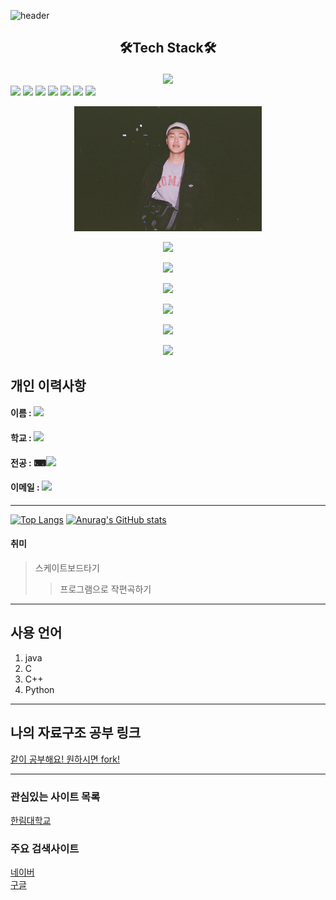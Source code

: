
![header](https://capsule-render.vercel.app/api?text=Hyuk&nbsp;Jun&nbsp;Ji&animation=fadeIn&type=waving&height=300&width=1000&fontSize=100&color=gradient)  

## <p align="center">🛠Tech Stack🛠</p>

<center><a href="https://www.eclipse.org/"><img src="https://img.shields.io/badge/Eclipse-2C2255?style=for-the-badge&logo=Eclipse IDE&logoColor=white"/></a></center>
<a href="https://www.java.com/ko/"><img src="https://img.shields.io/badge/Java-007396?style=for-the-badge&logo=Java&logoColor=white"/></a>
<img src="https://img.shields.io/badge/C++-00599C?style=for-the-badge&logo=c%2B%2B&logoColor=white"/>
<a href="https://code.visualstudio.com/"><img src="https://img.shields.io/badge/Visual Studio Code-007ACC?style=for-the-badge&logo=Visual Studio Code&logoColor=white"/></a>
<a href="https://www.python.org/"><img src="https://img.shields.io/badge/Python-3776AB?style=for-the-badge&logo=Python&logoColor=white"/></a>
<img src="https://img.shields.io/badge/HTML5-E34F26?style=for-the-badge&logo=HTML5&logoColor=white"/>
<img src="https://img.shields.io/badge/C-A8B9CC?style=for-the-badge&logo=C&logoColor=white"/>
<img src="https://img.shields.io/badge/Linux-FCC624?style=for-the-badge&logo=Linux&logoColor=white"/>

<p align="center"><img src=mypic.jpg height=200 width=300></p>
<p align="center"><a href="https://github.com/HyukJunJi"><img src="https://img.shields.io/badge/My&nbsp;GitHub-black?style=for-the-badge&logo=GitHub&logoColor=white"/></a></p>
<p align="center"><img src="https://img.shields.io/github/watchers/HyukJunJi/RESUME?style=social"/></a></p>
<p align="center"><img src="https://img.shields.io/github/stars/HyukJunJi?style=social"/></a></p>
<p align="center"><img src="https://img.shields.io/github/followers/HyukJunJi?style=social"/></a></p>
<p align="center"><img src="https://img.shields.io/github/forks/HyukJunJi/RESUME?style=social"/></a></p>
<p align="center"><a href="whrnjsrkdls@gmail.com"><img src="https://img.shields.io/badge/Gmail-E6E6FA?style=for-the-badge&logo=Gmail&logoColor=EA4335"/></a></p>

                 
## 개인 이력사항
#### 이름 : <a href="https://github.com/HyukJunJi"><img src="https://img.shields.io/badge/지혁준-white?style=for-the-badge"/></a>
#### 학교 : <a href="https://www.hallym.ac.kr/?mp=2_3"><img src="https://img.shields.io/badge/한림대학교-white?style=for-the-badge"/></a>
#### 전공 : ⌨<a href="https://sw.hallym.ac.kr/index.php?mp=2_3"><img src="https://img.shields.io/badge/콘텐츠 IT-white?style=for-the-badge"/></a>
#### 이메일 : <a href="whrnjsrkdls@gmail.com"><img src="https://img.shields.io/badge/Gmail-white?style=for-the-badge&logo=Gmail&logoColor=EA4335"/></a>



------------------------
[![Top Langs](https://github-readme-stats.vercel.app/api/top-langs/?username=HyukJunJi)](https://github.com/anuraghazra/github-readme-stats)
[![Anurag's GitHub stats](https://github-readme-stats.vercel.app/api?username=HyukJunJi)](https://github.com/anuraghazra/github-readme-stats)
#### 취미
> 스케이트보드타기
>> 프로그램으로 작편곡하기
---
## 사용 언어
1. java
2. C
3. C++
4. Python
---
## 나의 자료구조 공부 링크
[같이 공부해요! 원하시면 fork!](https://www.github.com/HyukJunJi/data_struct)

-----------

### 관심있는 사이트 목록
[한림대학교][hallym]

### 주요 검색사이트
[네이버][naver]  
[구글][google]  


[eclipse]:https://www.eclipse.org
[google]:https://www.google.com
[naver]:https://www.naver.com
[hallym]:https://www.hallym.ac.kr

